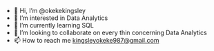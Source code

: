 - 👋 Hi, I’m @okekekingsley
- 👀 I’m interested in Data Analytics
- 🌱 I’m currently learning SQL
- 💞️ I’m looking to collaborate on every thin concerning Data Analytics
- 📫 How to reach me kingsleyokeke987@gmail.com

<!---
okekekingsley/okekekingsley is a ✨ special ✨ repository because its `README.md` (this file) appears on your GitHub profile.
You can click the Preview link to take a look at your changes.
--->
